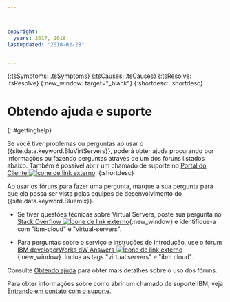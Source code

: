 ```yaml
---



copyright:
  years: 2017, 2018
lastupdated: "2018-02-28"


---
```


<!-- Common attributes used in the template are defined as follows: -->
{:tsSymptoms: .tsSymptoms} 
{:tsCauses: .tsCauses} 
{:tsResolve: .tsResolve} 
{:new_window: target="_blank"}
{:shortdesc: .shortdesc}

<!-- # {{site.data.keyword.blockstorageshort}} troubleshooting
{: #ts} -->
<!-- Provide an appropriate ID above -->

<!-- IN PROGRESS - AUDIENCE BLUE, STAGING ONLY -->


<!-- This is the template for troubleshooting topics.  -->

<!-- The short description section should include the service long name and "Bluemix" for search optimization. Example short description: -->

<!-- Add a heading and content for how to get help and support. Use this template for beta and GA services:  -->
# Obtendo ajuda e suporte 
{: #gettinghelp}

Se você tiver problemas ou perguntas ao usar o {{site.data.keyword.BluVirtServers}}, poderá obter ajuda procurando por informações ou fazendo perguntas através de um dos fóruns listados
abaixo. Também é possível abrir um
chamado de suporte no [Portal do Cliente
![Ícone de link externo](../../icons/launch-glyph.svg "Ícone de link externo")](https://control.softlayer.com/).
{:shortdesc}

Ao usar os fóruns para fazer uma pergunta, marque a sua pergunta
para que ela possa ser vista pelas equipes de desenvolvimento do {{site.data.keyword.Bluemix}}.
<!--Insert the appropriate Stack Overflow tag for your service for <block-storage> in URL and text below:  -->
* Se tiver questões técnicas sobre Virtual Servers, poste sua pergunta no [Stack Overflow ![Ícone de link externo](../icons/launch-glyph.svg "Ícone de link externo")](http://stackoverflow.com/search?q=virtual-servers+ibm-bluemix){:new_window} e identifique-a com "ibm-cloud" e "virtual-servers".
<!--Insert the appropriate dW Answers tag for your service for <service_keyword> in URL below:  -->
* Para perguntas sobre o serviço e instruções de introdução, use o fórum [IBM developerWorks dW Answers
![Ícone de link externo](../icons/launch-glyph.svg "Ícone de link externo")](https://developer.ibm.com/answers/topics/virtual-servers.html?smartspace=bluemix){:new_window}. Inclua as tags "virtual servers" e "ibm cloud".

Consulte
[Obtendo
ajuda](https://new-console.eu-gb.bluemix.net/docs/support/index.html#getting-help) para obter mais detalhes sobre o uso dos fóruns.

Para obter informações sobre como abrir um chamado de suporte IBM, veja [Entrando em contato com o suporte](/docs/get-support/howtogetsupport.html).


